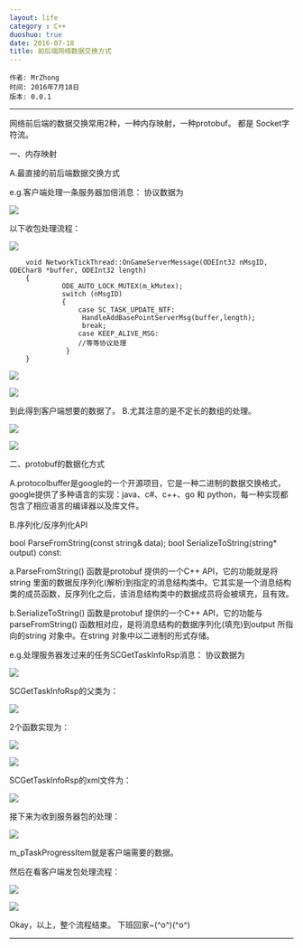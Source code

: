 ```yaml
---
layout: life
category : C++
duoshuo: true
date: 2016-07-18
title: 前后端网络数据交换方式
---
```


	作者: MrZhong
	时间: 2016年7月18日
	版本: 0.0.1

-----------

网络前后端的数据交换常用2种，一种内存映射，一种protobuf。
都是 Socket字符流。

一、内存映射

A.最直接的前后端数据交换方式

e.g.客户端处理一条服务器加倍消息：
协议数据为

![](/images/studyRes/25.jpg)

以下收包处理流程：

![](/images/studyRes/26.jpg)

		void NetworkTickThread::OnGameServerMessage(ODEInt32 nMsgID, ODEChar8 *buffer, ODEInt32 length)
		{
		         ODE_AUTO_LOCK_MUTEX(m_kMutex);
		         switch (nMsgID)
		         {
		             case SC_TASK_UPDATE_NTF:
		              HandleAddBasePointServerMsg(buffer,length);
		              break;
		             case KEEP_ALIVE_MSG:
		             //等等协议处理
		          }
		}

![](/images/studyRes/27.jpg)

![](/images/studyRes/28.jpg)

到此得到客户端想要的数据了。
B.尤其注意的是不定长的数组的处理。

![](/images/studyRes/29.png)

![](/images/studyRes/30.jpg)
 
二、protobuf的数据化方式

A.protocolbuffer是google的一个开源项目，它是一种二进制的数据交换格式，google提供了多种语言的实现：java、c#、c++、go 和 python，每一种实现都包含了相应语言的编译器以及库文件。

 
B.序列化/反序列化API

bool ParseFromString(const string& data);
bool SerializeToString(string* output) const:

 
a.ParseFromString() 函数是protobuf 提供的一个C++ API，它的功能就是将string 里面的数据反序列化(解析)到指定的消息结构类中。它其实是一个消息结构类的成员函数，反序列化之后，该消息结构类中的数据成员将会被填充，且有效。

 
b.SerializeToString() 函数是protobuf 提供的一个C++ API，它的功能与parseFromString() 函数相对应，是将消息结构的数据序列化(填充)到output 所指向的string  对象中。在string 对象中以二进制的形式存储。

 
e.g.处理服务器发过来的任务SCGetTaskInfoRsp消息：
协议数据为

![](/images/studyRes/31.jpg)

SCGetTaskInfoRsp的父类为：

![](/images/studyRes/32.png)

2个函数实现为：

![](/images/studyRes/33.jpg)

![](/images/studyRes/34.jpg)

SCGetTaskInfoRsp的xml文件为：

![](/images/studyRes/35.jpg)


接下来为收到服务器包的处理：

![](/images/studyRes/36.jpg)

m_pTaskProgressItem就是客户端需要的数据。

然后在看客户端发包处理流程：

![](/images/studyRes/37.jpg)

![](/images/studyRes/38.jpg)

Okay，以上，整个流程结束。
下班回家~(^o^)(^o^)



**************

